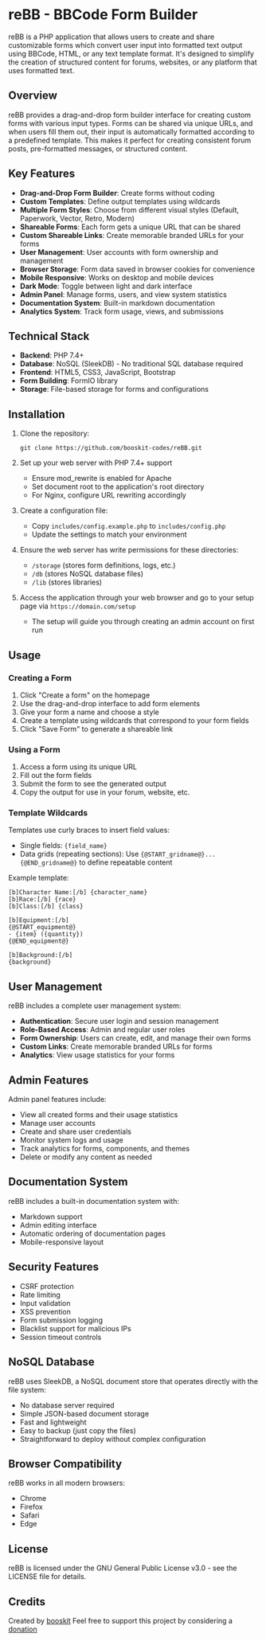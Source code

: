 # reBB - BBCode Form Builder

reBB is a PHP application that allows users to create and share customizable forms which convert user input into formatted text output using BBCode, HTML, or any text template format. It's designed to simplify the creation of structured content for forums, websites, or any platform that uses formatted text.

## Overview

reBB provides a drag-and-drop form builder interface for creating custom forms with various input types. Forms can be shared via unique URLs, and when users fill them out, their input is automatically formatted according to a predefined template. This makes it perfect for creating consistent forum posts, pre-formatted messages, or structured content.

## Key Features

- **Drag-and-Drop Form Builder**: Create forms without coding
- **Custom Templates**: Define output templates using wildcards
- **Multiple Form Styles**: Choose from different visual styles (Default, Paperwork, Vector, Retro, Modern)
- **Shareable Forms**: Each form gets a unique URL that can be shared
- **Custom Shareable Links**: Create memorable branded URLs for your forms
- **User Management**: User accounts with form ownership and management
- **Browser Storage**: Form data saved in browser cookies for convenience
- **Mobile Responsive**: Works on desktop and mobile devices
- **Dark Mode**: Toggle between light and dark interface
- **Admin Panel**: Manage forms, users, and view system statistics
- **Documentation System**: Built-in markdown documentation
- **Analytics System**: Track form usage, views, and submissions

## Technical Stack

- **Backend**: PHP 7.4+
- **Database**: NoSQL (SleekDB) - No traditional SQL database required
- **Frontend**: HTML5, CSS3, JavaScript, Bootstrap
- **Form Building**: FormIO library
- **Storage**: File-based storage for forms and configurations

## Installation

1. Clone the repository:
   ```
   git clone https://github.com/booskit-codes/reBB.git
   ```

2. Set up your web server with PHP 7.4+ support
   - Ensure mod_rewrite is enabled for Apache
   - Set document root to the application's root directory
   - For Nginx, configure URL rewriting accordingly

3. Create a configuration file:
   - Copy `includes/config.example.php` to `includes/config.php`
   - Update the settings to match your environment

4. Ensure the web server has write permissions for these directories:
   - `/storage` (stores form definitions, logs, etc.)
   - `/db` (stores NoSQL database files)
   - `/lib` (stores libraries)

5. Access the application through your web browser and go to your setup page via `https://domain.com/setup`
   - The setup will guide you through creating an admin account on first run

## Usage

### Creating a Form

1. Click "Create a form" on the homepage
2. Use the drag-and-drop interface to add form elements
3. Give your form a name and choose a style
4. Create a template using wildcards that correspond to your form fields
5. Click "Save Form" to generate a shareable link

### Using a Form

1. Access a form using its unique URL
2. Fill out the form fields
3. Submit the form to see the generated output
4. Copy the output for use in your forum, website, etc.

### Template Wildcards

Templates use curly braces to insert field values:
- Single fields: `{field_name}`
- Data grids (repeating sections): Use `{@START_gridname@}...{@END_gridname@}` to define repeatable content

Example template:
```
[b]Character Name:[/b] {character_name}
[b]Race:[/b] {race}
[b]Class:[/b] {class}

[b]Equipment:[/b]
{@START_equipment@}
- {item} ({quantity})
{@END_equipment@}

[b]Background:[/b]
{background}
```

## User Management

reBB includes a complete user management system:

- **Authentication**: Secure user login and session management
- **Role-Based Access**: Admin and regular user roles
- **Form Ownership**: Users can create, edit, and manage their own forms
- **Custom Links**: Create memorable branded URLs for forms
- **Analytics**: View usage statistics for your forms

## Admin Features

Admin panel features include:

- View all created forms and their usage statistics
- Manage user accounts
- Create and share user credentials
- Monitor system logs and usage
- Track analytics for forms, components, and themes
- Delete or modify any content as needed

## Documentation System

reBB includes a built-in documentation system with:

- Markdown support
- Admin editing interface
- Automatic ordering of documentation pages
- Mobile-responsive layout

## Security Features

- CSRF protection
- Rate limiting
- Input validation
- XSS prevention
- Form submission logging
- Blacklist support for malicious IPs
- Session timeout controls

## NoSQL Database

reBB uses SleekDB, a NoSQL document store that operates directly with the file system:

- No database server required
- Simple JSON-based document storage
- Fast and lightweight
- Easy to backup (just copy the files)
- Straightforward to deploy without complex configuration

## Browser Compatibility

reBB works in all modern browsers:
- Chrome
- Firefox
- Safari
- Edge

## License

reBB is licensed under the GNU General Public License v3.0 - see the LICENSE file for details.

## Credits

Created by [booskit](https://booskit.dev)
Feel free to support this project by considering a [donation](https://rebb.booskit.dev/donate)